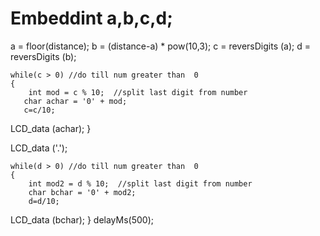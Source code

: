 # Embeddint a,b,c,d;
a = floor(distance);
b = (distance-a) * pow(10,3);
c = reversDigits (a);
d = reversDigits (b);

    while(c > 0) //do till num greater than  0
    {
        int mod = c % 10;  //split last digit from number
       char achar = '0' + mod;
       c=c/10;
LCD_data (achar);
}

LCD_data ('.');


    while(d > 0) //do till num greater than  0
    {
        int mod2 = d % 10;  //split last digit from number
        char bchar = '0' + mod2;
        d=d/10;
LCD_data (bchar);
    }
delayMs(500);

